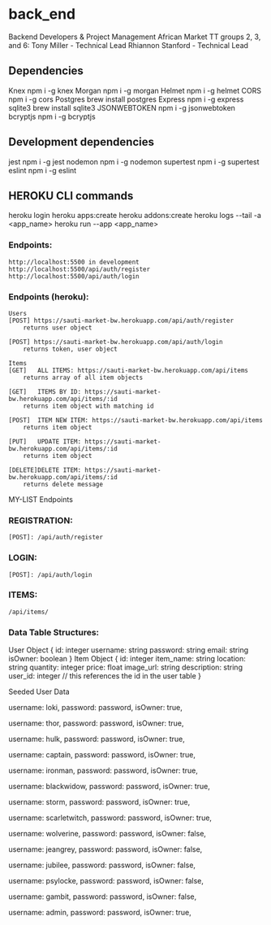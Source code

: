 # back_end

Backend Developers & Project Management African Market TT groups 2, 3, and 6:
Tony Miller - Technical Lead
Rhiannon Stanford - Technical Lead

## Dependencies
  Knex
    npm i -g knex
  Morgan
    npm i -g morgan
  Helmet
    npm i -g helmet
  CORS
    npm i -g cors
  Postgres
    brew install postgres
  Express
    npm i -g express
  sqlite3
    brew install sqlite3
  JSONWEBTOKEN
    npm i -g jsonwebtoken
  bcryptjs
    npm i -g bcryptjs
  
## Development dependencies
  jest
    npm i -g jest
  nodemon
    npm i -g nodemon
  supertest
    npm i -g supertest
  eslint
    npm i -g eslint


## HEROKU CLI commands
heroku login
heroku apps:create
heroku addons:create
heroku logs --tail -a <app_name>
heroku run --app <app_name>

### Endpoints:
    http://localhost:5500 in development
    http://localhost:5500/api/auth/register 
    http://localhost:5500/api/auth/login


### Endpoints (heroku):
    Users
    [POST] https://sauti-market-bw.herokuapp.com/api/auth/register
        returns user object

    [POST] https://sauti-market-bw.herokuapp.com/api/auth/login
        returns token, user object

    Items
    [GET]   ALL ITEMS: https://sauti-market-bw.herokuapp.com/api/items
        returns array of all item objects

    [GET]   ITEMS BY ID: https://sauti-market-bw.herokuapp.com/api/items/:id
        returns item object with matching id

    [POST]  ITEM NEW ITEM: https://sauti-market-bw.herokuapp.com/api/items
        returns item object

    [PUT]   UPDATE ITEM: https://sauti-market-bw.herokuapp.com/api/items/:id
        returns item object

    [DELETE]DELETE ITEM: https://sauti-market-bw.herokuapp.com/api/items/:id
        returns delete message

MY-LIST Endpoints


### REGISTRATION:    
    [POST]: /api/auth/register

### LOGIN:
    [POST]: /api/auth/login

### ITEMS:

    /api/items/


### Data Table Structures: 
User Object
{
  id: integer
  username: string
  password: string 
  email: string
  isOwner: boolean
}
Item Object
{
  id: integer
  item_name: string
  location: string
  quantity: integer
  price: float
  image_url: string
  description: string
  user_id: integer // this references the id in the user table
}

Seeded User Data

username: loki,
password: password,
isOwner: true,

username: thor,
password: password,
isOwner: true,

username: hulk,
password: password,
isOwner: true,

username: captain,
password: password, 
isOwner: true,

username: ironman, 
password: password,
isOwner: true,

username: blackwidow,
password: password,
isOwner: true,

username: storm,
password: password,
isOwner: true,

username: scarletwitch,
password: password,
isOwner: true,

username: wolverine,
password: password,
isOwner: false,

username: jeangrey,
password: password,
isOwner: false,

username: jubilee,
password: password,
isOwner: false,

username: psylocke,
password: password,
isOwner: false,

username: gambit,
password: password,
isOwner: false,

username: admin,
password: password,
isOwner: true,
